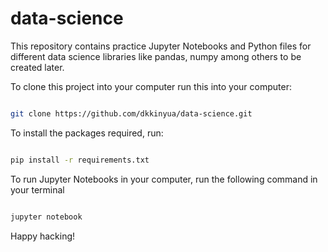 # data-science

This repository contains practice Jupyter Notebooks and Python files for different data science libraries like pandas, numpy among others to be created later.

To clone this project into your computer run this into your computer:
```bash

git clone https://github.com/dkkinyua/data-science.git

```

To install the packages required, run:
```bash

pip install -r requirements.txt

```

To run Jupyter Notebooks in your computer, run the following command in your terminal

```bash

jupyter notebook

```



Happy hacking!